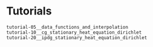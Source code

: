 # Tutorials

```{toctree}
tutorial-05__data_functions_and_interpolation
tutorial-10__cg_stationary_heat_equation_dirichlet
tutorial-20__ipdg_stationary_heat_equation_dirichlet
```
